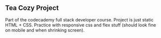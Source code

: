## Tea Cozy Project

Part of the codecademy full stack developer course. 
Project is just static HTML + CSS.
Practice with responsive css and flex stuff (should look fine on mobile and when shrinking screen). 
